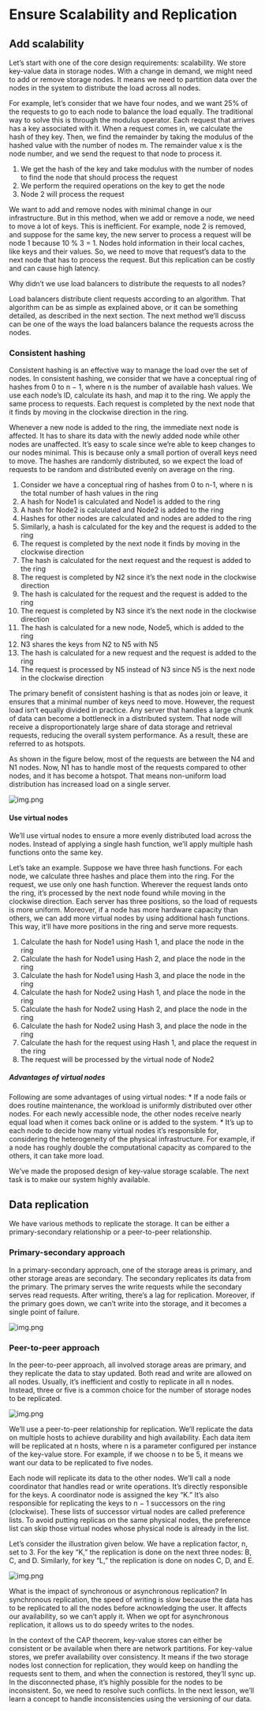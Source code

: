 <h1>Ensure Scalability and Replication</h1>

<h2>Add scalability</h2>
Let’s start with one of the core design requirements: scalability. We store key-value data in storage nodes. 
With a change in demand, we might need to add or remove storage nodes. It means we need 
to partition data over the nodes in the system to distribute the load across all nodes.

For example, let’s consider that we have four nodes, and we want 25% of the requests to go to each node to balance the load equally. 
The traditional way to solve this is through the modulus operator. Each request that arrives has a key associated with it. 
When a request comes in, we calculate the hash of they key. Then, 
we find the remainder by taking the modulus of the hashed value with the number of nodes m. 
The remainder value x is the node number, and we send the request to that node to process it.

1. We get the hash of the key and take modulus with the number of nodes to find the node that should process the request
2. We perform the required operations on the key to get the node
3. Node 2 will process the request

We want to add and remove nodes with minimal change in our infrastructure. But in this method, 
when we add or remove a node, we need to move a lot of keys. This is inefficient. For example, node 2 is removed, 
and suppose for the same key, the new server to process a request will be node 1 because 10 % 3 = 1. 
Nodes hold information in their local caches, like keys and their values. So, 
we need to move that request’s data to the next node that has to process the request. 
But this replication can be costly and can cause high latency.

Why didn’t we use load balancers to distribute the requests to all nodes?

Load balancers distribute client requests according to an algorithm. That algorithm can be as simple as explained above, 
or it can be something detailed, as described in the next section. The next method we’ll discuss can be 
one of the ways the load balancers balance the requests across the nodes.

<h3>Consistent hashing</h3>
Consistent hashing is an effective way to manage the load over the set of nodes. In consistent hashing, 
we consider that we have a conceptual ring of hashes from 0 to n − 1, where n is the number of available hash values. 
We use each node’s ID, calculate its hash, and map it to the ring. We apply the same process to requests. 
Each request is completed by the next node that it finds by moving in the clockwise direction in the ring.

Whenever a new node is added to the ring, the immediate next node is affected. 
It has to share its data with the newly added node while other nodes are unaffected. 
It’s easy to scale since we’re able to keep changes to our nodes minimal. 
This is because only a small portion of overall keys need to move. 
The hashes are randomly distributed, 
so we expect the load of requests to be random and distributed evenly on average on the ring.

1. Consider we have a conceptual ring of hashes from 0 to n-1, where n is the total number of hash values in the ring
2. A hash for Node1 is calculated and Node1 is added to the ring
3. A hash for Node2 is calculated and Node2 is added to the ring
4. Hashes for other nodes are calculated and nodes are added to the ring
5. Similarly, a hash is calculated for the key and the request is added to the ring
6. The request is completed by the next node it finds by moving in the clockwise direction
7. The hash is calculated for the next request and the request is added to the ring
8. The request is completed by N2 since it’s the next node in the clockwise direction
9. The hash is calculated for the request and the request is added to the ring
10. The request is completed by N3 since it’s the next node in the clockwise direction
11. The hash is calculated for a new node, Node5, which is added to the ring
12. N3 shares the keys from N2 to N5 with N5
13. The hash is calculated for a new request and the request is added to the ring
14. The request is processed by N5 instead of N3 since N5 is the next node in the clockwise direction

The primary benefit of consistent hashing is that as nodes join or leave, it ensures that a minimal number of keys need to move. 
However, the request load isn’t equally divided in practice. 
Any server that handles a large chunk of data can become a bottleneck in a distributed system. 
That node will receive a disproportionately large share of data storage and retrieval requests, 
reducing the overall system performance. As a result, these are referred to as hotspots.

As shown in the figure below, most of the requests are between the N4 and N1 nodes. 
Now, N1 has to handle most of the requests compared to other nodes, and it has become a hotspot. 
That means non-uniform load distribution has increased load on a single server.

![img.png](attachment02.png)

<h4>Use virtual nodes</h4>
We’ll use virtual nodes to ensure a more evenly distributed load across the nodes. 
Instead of applying a single hash function, we’ll apply multiple hash functions onto the same key.

Let’s take an example. Suppose we have three hash functions. For each node, we calculate three hashes and place them into the ring. 
For the request, we use only one hash function. Wherever the request lands onto the ring, 
it’s processed by the next node found while moving in the clockwise direction. Each server has three positions, 
so the load of requests is more uniform. Moreover, if a node has more hardware capacity than others, 
we can add more virtual nodes by using additional hash functions. This way, 
it’ll have more positions in the ring and serve more requests.

1. Calculate the hash for Node1 using Hash 1, and place the node in the ring
2. Calculate the hash for Node1 using Hash 2, and place the node in the ring
3. Calculate the hash for Node1 using Hash 3, and place the node in the ring
4. Calculate the hash for Node2 using Hash 1, and place the node in the ring
5. Calculate the hash for Node2 using Hash 2, and place the node in the ring
6. Calculate the hash for Node2 using Hash 3, and place the node in the ring
7. Calculate the hash for the request using Hash 1, and place the request in the ring
8. The request will be processed by the virtual node of Node2

<h5>Advantages of virtual nodes</h5>
Following are some advantages of using virtual nodes:
* If a node fails or does routine maintenance, the workload is uniformly distributed over other nodes. 
For each newly accessible node, the other nodes receive nearly equal load when it comes back online or is added to the system.
* It’s up to each node to decide how many virtual nodes it’s responsible for, 
considering the heterogeneity of the physical infrastructure. For example, 
if a node has roughly double the computational capacity as compared to the others, it can take more load.

We’ve made the proposed design of key-value storage scalable. The next task is to make our system highly available.

<h2>Data replication</h2>
We have various methods to replicate the storage.
It can be either a primary-secondary relationship or a peer-to-peer relationship.

<h3>Primary-secondary approach</h3>
In a primary-secondary approach, one of the storage areas is primary, and other storage areas are secondary. 
The secondary replicates its data from the primary. The primary serves the write requests while the secondary serves read requests. 
After writing, there’s a lag for replication. Moreover, if the primary goes down, we can’t write into the storage, 
and it becomes a single point of failure.

![img.png](attachment03.png)

<h3>Peer-to-peer approach</h3>
In the peer-to-peer approach, all involved storage areas are primary, and they replicate the data to stay updated. 
Both read and write are allowed on all nodes. Usually, it’s inefficient and costly to replicate in all n nodes. 
Instead, three or five is a common choice for the number of storage nodes to be replicated.

![img.png](attachment04.png)

We’ll use a peer-to-peer relationship for replication. We’ll replicate the data on multiple hosts to achieve durability 
and high availability. Each data item will be replicated at n hosts, where n is a parameter configured per instance 
of the key-value store. For example, if we choose n to be 5, it means we want our data to be replicated to five nodes.

Each node will replicate its data to the other nodes. We’ll call a node coordinator that handles read or write operations. 
It’s directly responsible for the keys. A coordinator node is assigned the key “K.” 
It’s also responsible for replicating the keys to n − 1 successors on the ring (clockwise). 
These lists of successor virtual nodes are called preference lists. To avoid putting replicas on the same physical nodes, 
the preference list can skip those virtual nodes whose physical node is already in the list.

Let’s consider the illustration given below. We have a replication factor, n, set to 3. For the key “K,” 
the replication is done on the next three nodes: B, C, and D. Similarly, for key “L,” the replication is done on nodes C, D, and E.

![img.png](attachment05.png)

What is the impact of synchronous or asynchronous replication?
In synchronous replication, the speed of writing is slow because the data has to be replicated 
to all the nodes before acknowledging the user. 
It affects our availability, so we can’t apply it. When we opt for asynchronous replication, 
it allows us to do speedy writes to the nodes.

In the context of the CAP theorem, key-value stores can either be consistent or be available when there are network partitions. 
For key-value stores, we prefer availability over consistency. It means if the two storage nodes lost connection for replication, 
they would keep on handling the requests sent to them, and when the connection is restored, they’ll sync up. 
In the disconnected phase, it’s highly possible for the nodes to be inconsistent. So, we need to resolve such conflicts. 
In the next lesson, we’ll learn a concept to handle inconsistencies using the versioning of our data.
